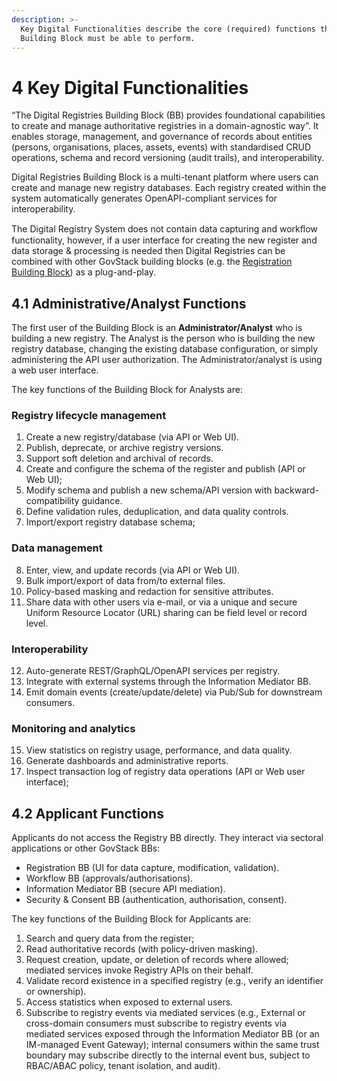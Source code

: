 ```yaml
---
description: >-
  Key Digital Functionalities describe the core (required) functions that this
  Building Block must be able to perform.
---
```


# 4 Key Digital Functionalities

“The Digital Registries Building Block (BB) provides foundational capabilities to create and manage authoritative registries in a domain-agnostic way”. It enables storage, management, and governance of records about entities (persons, organisations, places, assets, events) with standardised CRUD operations, schema and record versioning (audit trails), and interoperability.

Digital Registries Building Block is a multi-tenant platform where users can create and manage new registry databases. Each registry created within the system automatically generates OpenAPI-compliant services for interoperability.

The Digital Registry System does not contain data capturing and workﬂow functionality, however, if a user interface for creating the new register and data storage & processing is needed then Digital Registries can be combined with other GovStack building blocks (e.g. the [Registration Building Block](https://github.com/GovStackWorkingGroup/bb-registration/tree/1.0-QA)) as a plug-and-play.

## 4.1 Administrative/Analyst Functions <a href="#docs-internal-guid-d85f59a4-7fff-1564-6ae2-86d67f36a258" id="docs-internal-guid-d85f59a4-7fff-1564-6ae2-86d67f36a258"></a>

The first user of the Building Block is an **Administrator/Analyst** who is building a new registry. The Analyst is the person who is building the new registry database, changing the existing database configuration, or simply administering the API user authorization. The Administrator/analyst is using a web user interface.&#x20;

The key functions of the Building Block for Analysts are:

### Registry lifecycle management
1. Create a new registry/database (via API or Web UI).
2. Publish, deprecate, or archive registry versions.
3. Support soft deletion and archival of records.
4. Create and configure the schema of the register and publish (API or Web UI);
5. Modify schema and publish a new schema/API version with backward-compatibility guidance.
6. Define validation rules, deduplication, and data quality controls.
7. Import/export registry database schema;

### Data management
8. Enter, view, and update records (via API or Web UI).
9. Bulk import/export of data from/to external files.
10. Policy-based masking and redaction for sensitive attributes.
11. Share data with other users via e-mail, or via a unique and secure Uniform Resource Locator (URL) sharing can be field level or record level.

### Interoperability
12. Auto-generate REST/GraphQL/OpenAPI services per registry.
13. Integrate with external systems through the Information Mediator BB.
14. Emit domain events (create/update/delete) via Pub/Sub for downstream consumers.

### Monitoring and analytics
15. View statistics on registry usage, performance, and data quality.
16. Generate dashboards and administrative reports.
17. Inspect transaction log of registry data operations (API or Web user interface);

## 4.2 Applicant Functions <a href="#docs-internal-guid-d85f59a4-7fff-1564-6ae2-86d67f36a258" id="docs-internal-guid-d85f59a4-7fff-1564-6ae2-86d67f36a258"></a>

Applicants do not access the Registry BB directly. They interact via sectoral applications or other GovStack BBs:

- Registration BB (UI for data capture, modification, validation).
- Workflow BB (approvals/authorisations).
- Information Mediator BB (secure API mediation).
- Security & Consent BB (authentication, authorisation, consent).

The key functions of the Building Block for Applicants are:

1. Search and query data from the register;
2. Read authoritative records (with policy-driven masking).
3. Request creation, update, or deletion of records where allowed; mediated services invoke Registry APIs on their behalf.
4. Validate record existence in a specified registry (e.g., verify an identifier or ownership).
5. Access statistics when exposed to external users.
6. Subscribe to registry events via mediated services (e.g., External or cross-domain consumers must subscribe to registry events via mediated services exposed through the Information Mediator BB (or an IM-managed Event Gateway); internal consumers within the same trust boundary may subscribe directly to the internal event bus, subject to RBAC/ABAC policy, tenant isolation, and audit).
